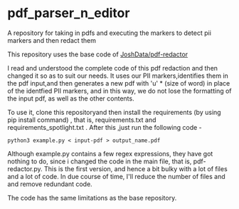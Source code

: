 # pdf_parser_n_editor
A repository for taking in pdfs and executing the markers to detect pii markers and then redact them

This repository uses the base code of [JoshData/pdf-redactor](https://github.com/JoshData/pdf-redactor)

I read and understood the complete code of this pdf redaction and then changed it so as to suit our needs.
It uses our PII markers,identifies them in the pdf input,and then generates a new pdf with 'u' * (size of word) in place of the identfied PII markers, and in this way, we do not lose the formatting of the input pdf, as well as the other contents.

To use it, clone this repositoryand then install the requirements (by using pip install command) , that is, requirements.txt and requirements_spotlight.txt .
After this ,just run the following code -

`python3 example.py < input-pdf > output_name.pdf `

Although example.py contains a few regex expressions, they have got nothing to do, since i changed the code in the main file, that is, pdf-redactor.py. 
This is the first version, and hence a bit bulky with a lot of files and a lot of code. In due course of time, I'll reduce the number of files and and remove redundant code.

The code has the same limitations as the base repository.
